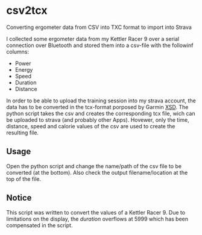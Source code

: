 # csv2tcx
Converting ergometer data from CSV into TXC format to import into Strava

I collected some ergometer data from my Kettler Racer 9 over a serial connection over Bluetooth and stored them into a csv-file with the followinf columns:
* Power
* Energy
* Speed
* Duration
* Distance

In order to be able to upload the training session into my strava account, the data has to be converted in the tcx-format porposed by Garmin [XSD](https://www8.garmin.com/xmlschemas/TrainingCenterDatabasev2.xsd). The python script takes the csv and creates the corresponding tcx file, wich can be uploaded to strava (and probably other Apps). Hovewer, only the time, distance, speed and calorie values of the csv are used to create the resulting file.

## Usage
Open the python script and change the name/path of the csv file to be converted (at the bottom). Also check the output filename/location at the top of the file.

## Notice
This script was written to convert the values of a Kettler Racer 9. Due to limitations on the display, the *duration*  overflows at 5999 which has been compensated in the script. 
